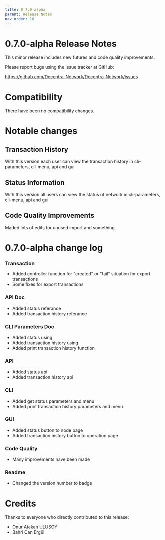 ```yaml
---
title: 0.7.0-alpha
parent: Release Notes
nav_order: 16
---
```


0.7.0-alpha Release Notes
====================

This minor release includes new futures and code quality improvements.

Please report bugs using the issue tracker at GitHub:

  <https://github.com/Decentra-Network/Decentra-Network/issues>

Compatibility
==============

There have been no compatibility changes.

Notable changes
===============

## Transaction History
With this version each user can view the transaction history 
in cli-parameters, cli-menu, api and gui

## Status Information
With this version all users can view the status of network
in cli-parameters, cli-menu, api and gui

## Code Quality Improvements
Maded lots of edits for unused import and something

0.7.0-alpha change log
=================

### Transaction
- Added controller function for "created" or "fail" situation for export transactions
- Some fixes for export transactions

### API Doc
- Added status referance
- Added transaction history referance

### CLI Parameters Doc
- Added status using
- Added transaction history using
- Added print transaction history function

### API
- Added status api
- Added transaction history api

### CLI
- Added get status parameters and menu
- Added print transaction history parameters and menu

### GUI
- Added status button to node page
- Added transaction history button to operation page

### Code Quality
- Many improvements have been made

### Readme
- Changed the version number to badge

Credits
=======

Thanks to everyone who directly contributed to this release:

- Onur Atakan ULUSOY
- Bahri Can Ergül
